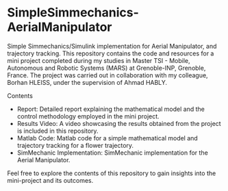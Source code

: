 # SimpleSimmechanics-AerialManipulator
Simple Simmechanics/Simulink implementation for Aerial Manipulator, and trajectory tracking. 
This repository contains the code and resources for a mini project completed during my studies in Master TSI - Mobile, Autonomous and Robotic Systems (MARS) at Grenoble-INP, Grenoble, France. The project was carried out in collaboration with my colleague, Borhan HLEISS, under the supervision of Ahmad HABLY.

Contents
- Report: Detailed report explaining the mathematical model and the control methodology employed in the mini project.
- Results Video: A video showcasing the results obtained from the project is included in this repository.
- Matlab Code: Matlab code for a simple mathematical model and trajectory tracking for a flower trajectory.
- SimMechanic Implementation: SimMechanic implementation for the Aerial Manipulator.
  
Feel free to explore the contents of this repository to gain insights into the mini-project and its outcomes. 
